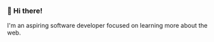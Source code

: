 <h3 align="left">👋 Hi there!</h3>

<p>I'm an aspiring software developer focused on learning more about the web.</p>
